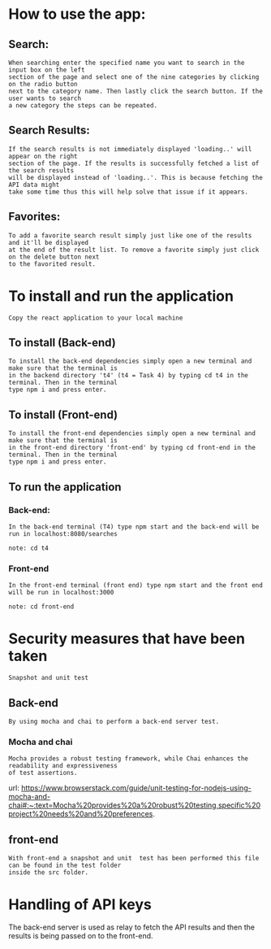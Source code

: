 # How to use the app:

## Search:

    When searching enter the specified name you want to search in the input box on the left 
    section of the page and select one of the nine categories by clicking on the radio button 
    next to the category name. Then lastly click the search button. If the user wants to search 
    a new category the steps can be repeated. 

## Search Results: 

    If the search results is not immediately displayed 'loading..' will appear on the right 
    section of the page. If the results is successfully fetched a list of the search results 
    will be displayed instead of 'loading..'. This is because fetching the API data might 
    take some time thus this will help solve that issue if it appears.

## Favorites: 

    To add a favorite search result simply just like one of the results and it'll be displayed 
    at the end of the result list. To remove a favorite simply just click on the delete button next 
    to the favorited result.

# To install and run the application

    Copy the react application to your local machine

## To install (Back-end)

    To install the back-end dependencies simply open a new terminal and make sure that the terminal is 
    in the backend directory 't4' (t4 = Task 4) by typing cd t4 in the terminal. Then in the terminal 
    type npm i and press enter.


## To install (Front-end)

    To install the front-end dependencies simply open a new terminal and make sure that the terminal is 
    in the front-end directory 'front-end' by typing cd front-end in the terminal. Then in the terminal 
    type npm i and press enter.

## To run the application

### Back-end:

    In the back-end terminal (T4) type npm start and the back-end will be run in localhost:8080/searches

    note: cd t4

### Front-end 

    In the front-end terminal (front end) type npm start and the front end will be run in localhost:3000 

    note: cd front-end 

# Security measures that have been taken

    Snapshot and unit test

## Back-end

    By using mocha and chai to perform a back-end server test.

### Mocha and chai

    Mocha provides a robust testing framework, while Chai enhances the readability and expressiveness 
    of test assertions.

url: https://www.browserstack.com/guide/unit-testing-for-nodejs-using-mocha-and-chai#:~:text=Mocha%20provides%20a%20robust%20testing,specific%20project%20needs%20and%20preferences.

## front-end 

    With front-end a snapshot and unit  test has been performed this file can be found in the test folder 
    inside the src folder.

# Handling of API keys 

 The back-end server is used as relay to fetch the API results and then the results is being passed on to the front-end.

